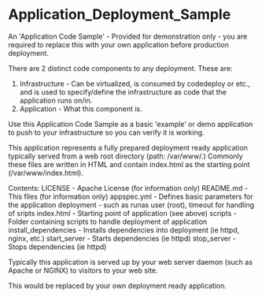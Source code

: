 # Application_Deployment_Sample

An 'Application Code Sample' - Provided for demonstration only - you are required to replace this with your own application before production deployment.

There are 2 distinct code components to any deployment. These are:

  1. Infrastructure -  Can be virtualized, is consumed by codedeploy or etc., and is used to specify/define the infrastructure as code that the application runs on/in.
  2. Application - What this component is.

Use this Application Code Sample as a basic 'example' or demo application to push to your infrastructure so you can verify it is working.

This application represents a fully prepared deployment ready application typically served from a web root directory (path: /var/www/.) Commonly these files are written in HTML and contain index.html as the starting point (/var/www/index.html).

Contents:
LICENSE - Apache License (for information only)
README.md - This files (for information only)
appspec.yml - Defines basic parameters for the application deployment - such as runas user (root), timeout for handling of sripts
index.html - Starting point of application (see above)
scripts - Folder containing scripts to handle deployment of application
  install_dependencies - Installs dependencies into deployment (ie httpd, nginx, etc.)
  start_server - Starts dependencies (ie httpd)
  stop_server - Stops dependencies (ie httpd)


Typically this application is served up by your web server daemon (such as Apache or NGINX) to visitors to your web site.

This would be replaced by your own deployment ready application.
